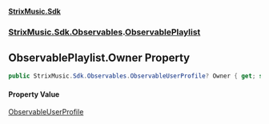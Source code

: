 #### [StrixMusic.Sdk](./index.md 'index')
### [StrixMusic.Sdk.Observables](./StrixMusic-Sdk-Observables.md 'StrixMusic.Sdk.Observables').[ObservablePlaylist](./StrixMusic-Sdk-Observables-ObservablePlaylist.md 'StrixMusic.Sdk.Observables.ObservablePlaylist')
## ObservablePlaylist.Owner Property
```csharp
public StrixMusic.Sdk.Observables.ObservableUserProfile? Owner { get; set; }
```
#### Property Value
[ObservableUserProfile](./StrixMusic-Sdk-Observables-ObservableUserProfile.md 'StrixMusic.Sdk.Observables.ObservableUserProfile')  
